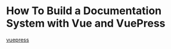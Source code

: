 # How To Build a Documentation System with Vue and VuePress


[vuepress](https://www.digitalocean.com/community/tutorials/how-to-build-a-documentation-system-with-vue-and-vuepress)